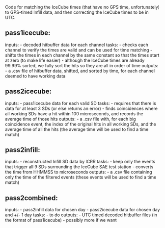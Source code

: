 Code for matching the IceCube times (that have no GPS time, unfortunately) to GPS-timed Infill data, and then correcting the IceCube times to be in UTC.

## pass1icecube:
  inputs:
    - decoded hitbuffer data for each channel
  tasks:
    - checks each channel to verify the times are valid and can be used for time matching
    - shifts the times in each channel by the same constant so that the times start at zero (to make life easier)
    - although the IceCube times are already 99.99% sorted, we fully sort the hits so they are all in order of time
  outputs:
    - a .csv file of hitbuffer data, shifted, and sorted by time, for each channel deemed to have working data

## pass2icecube:
  inputs:
    - pass1icecube data for each valid SD
  tasks:
    - requires that there is data for at least 3 SDs (or else returns an error)
    - finds coincidences where all working SDs have a hit within 100 microseconds, and records the average time of those hits
  outputs:
    - a .csv file with, for each big coincidence event, the index of the original hits in all working SDs, and the average time of all the hits (the average time will be used to find a time match)

## pass2infill:
  inputs:
    - reconstructed Infill SD data by ICRR
  tasks:
    - keep only the events that trigger all 9 SDs surrounding the IceCube SAE test station
    - converts the time from HHMMSS to microseconds
  outputs:
    - a .csv file containing only the time of the filtered events (these events will be used to find a time match)

## pass2combined:
  inputs:
    - pass2infill data for chosen day
    - pass2icecube data for chosen day and +/- 1 day
  tasks:
    - to do
  outputs:
    - UTC timed decoded hitbuffer files (in the format of pass1icecube)
    - possibly more if we want
